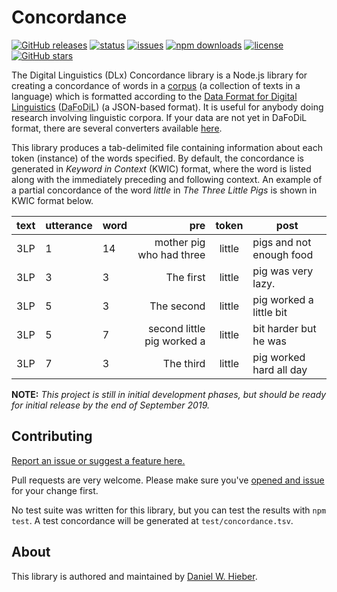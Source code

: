 # Concordance

[![GitHub releases](https://img.shields.io/github/v/release/digitallinguistics/concordance)][releases]
[![status](https://github.com/digitallinguistics/concordance/workflows/tests/badge.svg)][actions]
[![issues](https://img.shields.io/github/issues/digitallinguistics/concordance)][issues]
[![npm downloads](https://img.shields.io/npm/dt/digitallinguistics/concordance)][npm]
[![license](https://img.shields.io/github/license/digitallinguistics/concordance)][license]
[![GitHub stars](https://img.shields.io/github/stars/digitallinguistics/concordance?style=social)][GitHub]

The Digital Linguistics (DLx) Concordance library is a Node.js library for creating a concordance of words in a [corpus][corpus] (a collection of texts in a language) which is formatted according to the [Data Format for Digital Linguistics][DaFoDiL] (<abbr title='Data Format for Digital Linguistics'>DaFoDiL</abbr>) (a JSON-based format). It is useful for anybody doing research involving linguistic corpora. If your data are not yet in DaFoDiL format, there are several converters available [here][converters].

This library produces a tab-delimited file containing information about each token (instance) of the words specified. By default, the concordance is generated in <dfn>Keyword in Context</dfn> (<abbr>KWIC</abbr>) format, where the word is listed along with the immediately preceding and following context. An example of a partial concordance of the word _little_ in _The Three Little Pigs_ is shown in KWIC format below.

text | utterance | word |                        pre | token  | post                     |
---- | --------- | ---- | -------------------------: | :----: | ------------------------ |
3LP  | 1         | 14   | mother pig who had three   | little | pigs and not enough food |
3LP  | 3         | 3    | The first                  | little | pig was very lazy.       |
3LP  | 5         | 3    | The second                 | little | pig worked a little bit  |
3LP  | 5         | 7    | second little pig worked a | little | bit harder but he was    |
3LP  | 7         | 3    | The third                  | little | pig worked hard all day  |

**NOTE:** _This project is still in initial development phases, but should be ready for initial release by the end of September 2019._

## Contributing

[Report an issue or suggest a feature here.][issues]

Pull requests are very welcome. Please make sure you've [opened and issue][issues] for your change first.

No test suite was written for this library, but you can test the results with `npm test`. A test concordance will be generated at `test/concordance.tsv`.

## About

This library is authored and maintained by [Daniel W. Hieber][me].

[actions]:    https://github.com/digitallinguistics/concordance/actions
[converters]: https://developer.digitallinguistics.io/#converters
[corpus]:     https://en.wikipedia.org/wiki/Text_corpus
[DaFoDiL]:    https://format.digitallinguistics.io/
[GitHub]:     https://github.com/digitallinguistics/concordance
[issues]:     https://github.com/digitallinguistics/concordance/issues
[Jasmine]:    https://jasmine.github.io/
[license]:    https://github.com/digitallinguistics/concordance/blob/master/LICENSE.md
[me]:         https://danielhieber.com/
[npm]:        https://www.npmjs.com/package/@digitallinguistics/concordance
[releases]:   https://github.com/digitallinguistics/concordance/releases
